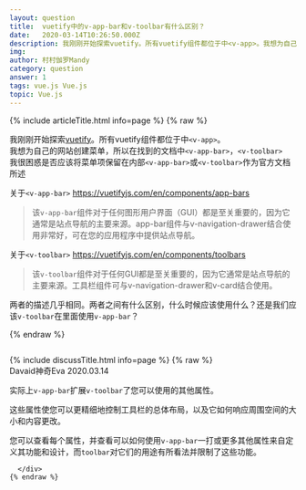 ```yaml
---
layout: question
title:  vuetify中的v-app-bar和v-toolbar有什么区别？
date:   2020-03-14T10:26:50.000Z
description: 我刚刚开始探索vuetify。所有vuetify组件都位于中<v-app>。我想为自己的网站创建菜单，所以在找到的文档中<v-app-bar>，<v-t...
img: 
author: 村村伽罗Mandy
category: question
answer: 1
tags: vue.js Vue.js
topic: Vue.js
---
```

<div class="article-root">
  <div class="article">
    {% include articleTitle.html info=page %}
    {% raw %}
    <div class="article-content"><p><font style="vertical-align: inherit;"><font style="vertical-align: inherit;">我刚刚开始探索</font></font><a href="http://vuetifyjs.com/" rel="noreferrer"><font style="vertical-align: inherit;"><font style="vertical-align: inherit;">vuetify</font></font></a><font style="vertical-align: inherit;"><font style="vertical-align: inherit;">。</font><font style="vertical-align: inherit;">所有vuetify组件都位于中</font></font><code>&lt;v-app&gt;</code><font style="vertical-align: inherit;"><font style="vertical-align: inherit;">。</font></font><br><font style="vertical-align: inherit;"><font style="vertical-align: inherit;">
我想为自己的网站创建菜单，所以在找到的文档中</font></font><code>&lt;v-app-bar&gt;</code><font style="vertical-align: inherit;"><font style="vertical-align: inherit;">，</font></font><code>&lt;v-toolbar&gt;</code><br><font style="vertical-align: inherit;"><font style="vertical-align: inherit;">
我很困惑是否应该将菜单项保留在内部</font></font><code>&lt;v-app-bar&gt;</code><font style="vertical-align: inherit;"><font style="vertical-align: inherit;">或</font></font><code>&lt;v-toolbar&gt;</code><font style="vertical-align: inherit;"><font style="vertical-align: inherit;">作为官方文档所述  </font></font></p>

<p><font style="vertical-align: inherit;"><font style="vertical-align: inherit;">关于</font></font><code>&lt;v-app-bar&gt;</code> <a href="https://vuetifyjs.com/en/components/app-bars" rel="noreferrer"><font style="vertical-align: inherit;"><font style="vertical-align: inherit;">https://vuetifyjs.com/en/components/app-bars</font></font></a></p>

<blockquote>
  <p><font style="vertical-align: inherit;"><font style="vertical-align: inherit;">该</font></font><code>v-app-bar</code><font style="vertical-align: inherit;"><font style="vertical-align: inherit;">组件对于任何图形用户界面（GUI）都是至关重要的，因为它通常是站点导航的主要来源。</font><font style="vertical-align: inherit;">app-bar组件与v-navigation-drawer结合使用非常好，可在您的应用程序中提供站点导航。</font></font></p>
</blockquote>

<p><font style="vertical-align: inherit;"><font style="vertical-align: inherit;">关于</font></font><code>&lt;v-toolbar&gt;</code> <a href="https://vuetifyjs.com/en/components/toolbars" rel="noreferrer"><font style="vertical-align: inherit;"><font style="vertical-align: inherit;">https://vuetifyjs.com/en/components/toolbars</font></font></a></p>

<blockquote>
  <p><font style="vertical-align: inherit;"><font style="vertical-align: inherit;">该</font></font><code>v-toolbar</code><font style="vertical-align: inherit;"><font style="vertical-align: inherit;">组件对于任何GUI都是至关重要的，因为它通常是站点导航的主要来源。</font><font style="vertical-align: inherit;">工具栏组件可与v-navigation-drawer和v-card结合使用。</font></font></p>
</blockquote>

<p><font style="vertical-align: inherit;"><font style="vertical-align: inherit;">两者的描述几乎相同。</font><font style="vertical-align: inherit;">两者之间有什么区别，什么时候应该使用什么？</font><font style="vertical-align: inherit;">还是我们应该</font></font><code>v-toolbar</code><font style="vertical-align: inherit;"><font style="vertical-align: inherit;">在里面</font><font style="vertical-align: inherit;">使用</font></font><code>v-app-bar</code><font style="vertical-align: inherit;"><font style="vertical-align: inherit;">？</font></font></p></div>
    {% endraw %}
  </div>
  <p style="height: 0;width:0;overflow: hidden;"> 第1620篇《vuetify中的v-app-bar和v-toolbar有什么区别？》来自Winter(https://github.com/aiyld/aiyld.github.io)的站点</p>
  <div class="discuss-wrapper">
    {% include discussTitle.html info=page %}
    {% raw %}
    <div class="discuss-item">
        <div class="discuss-parent">
          <div class="discuss-meta">
            <span class="discuss-user">Davaid神奇Eva</span>
            <span class="discuss-time">2020.03.14</span>
          </div>
          <div class="discuss-comment"><p><font style="vertical-align: inherit;"><font style="vertical-align: inherit;">实际上</font></font><code>v-app-bar</code><font style="vertical-align: inherit;"><font style="vertical-align: inherit;">扩展</font></font><code>v-toolbar</code><font style="vertical-align: inherit;"><font style="vertical-align: inherit;">了您可以使用的其他属性。</font></font></p>

<p><font style="vertical-align: inherit;"><font style="vertical-align: inherit;">这些属性使您可以更精细地控制工具栏的总体布局，以及它如何响应周围空间的大小和内容更改。</font></font></p>

<p><font style="vertical-align: inherit;"><font style="vertical-align: inherit;">您可以查看每个属性，并查看可以如何使用</font></font><code>v-app-bar</code><font style="vertical-align: inherit;"><font style="vertical-align: inherit;">一打或更多其他属性来自定义其功能和设计，而</font></font><code>toolbar</code><font style="vertical-align: inherit;"><font style="vertical-align: inherit;">对它们的用途有所看法并限制了这些功能。</font></font></p></div>
        </div>
        
      </div>
    {% endraw %}
  </div>
<div>
